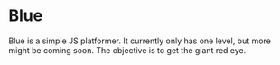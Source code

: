# Blue

Blue is a simple JS platformer. It currently only has one level, but more might be coming soon. The objective is to get the giant red eye.


